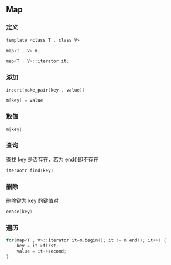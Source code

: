 <!--
 * @Description: 
 * @Version: 1.0
 * @Author: DaLao
 * @Email: dalao_li@163.com
 * @Date: 2021-08-18 16:22:55
 * @LastEditors: DaLao
 * @LastEditTime: 2022-03-27 11:11:56
-->

## Map


### 定义

```c
template <class T , class V>

map<T , V> m;

map<T , V>::iterator it;
```

### 添加

```c
insert(make_pair(key , value))

m[key] = value
```


### 取值

```c
m[key]
```


### 查询

查找 key 是否存在，若为 end()即不存在

```c
iteraotr find(key)
```

### 删除

删除键为 key 的键值对

```c
erase(key)
```

### 遍历

```c++
for(map<T , V>::iterator it=m.begin(); it != m.end(); it++) {
	key = it->first;
	value = it->second;
}
```


